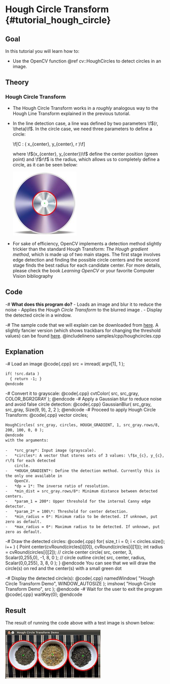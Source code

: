 Hough Circle Transform {#tutorial_hough_circle}
======================

Goal
----

In this tutorial you will learn how to:

-   Use the OpenCV function @ref cv::HoughCircles to detect circles in an image.

Theory
------

### Hough Circle Transform

-   The Hough Circle Transform works in a *roughly* analogous way to the Hough Line Transform
    explained in the previous tutorial.
-   In the line detection case, a line was defined by two parameters \f$(r, \theta)\f$. In the circle
    case, we need three parameters to define a circle:

    \f[C : ( x_{center}, y_{center}, r )\f]

    where \f$(x_{center}, y_{center})\f$ define the center position (green point) and \f$r\f$ is the radius,
    which allows us to completely define a circle, as it can be seen below:

    ![](images/Hough_Circle_Tutorial_Theory_0.jpg)

-   For sake of efficiency, OpenCV implements a detection method slightly trickier than the standard
    Hough Transform: *The Hough gradient method*, which is made up of two main stages. The first
    stage involves edge detection and finding the possible circle centers and the second stage finds
    the best radius for each candidate center. For more details, please check the book *Learning
    OpenCV* or your favorite Computer Vision bibliography

Code
----

-#  **What does this program do?**
    -   Loads an image and blur it to reduce the noise
    -   Applies the *Hough Circle Transform* to the blurred image .
    -   Display the detected circle in a window.

-#  The sample code that we will explain can be downloaded from [here](https://github.com/Itseez/opencv/tree/master/samples/cpp/houghcircles.cpp).
    A slightly fancier version (which shows trackbars for
    changing the threshold values) can be found [here](https://github.com/Itseez/opencv/tree/master/samples/cpp/tutorial_code/ImgTrans/HoughCircle_Demo.cpp).
    @includelineno samples/cpp/houghcircles.cpp

Explanation
-----------

-#  Load an image
    @code{.cpp}
    src = imread( argv[1], 1 );

    if( !src.data )
      { return -1; }
    @endcode
-#  Convert it to grayscale:
    @code{.cpp}
    cvtColor( src, src_gray, COLOR_BGR2GRAY );
    @endcode
-#  Apply a Gaussian blur to reduce noise and avoid false circle detection:
    @code{.cpp}
    GaussianBlur( src_gray, src_gray, Size(9, 9), 2, 2 );
    @endcode
-#  Proceed to apply Hough Circle Transform:
    @code{.cpp}
    vector<Vec3f> circles;

    HoughCircles( src_gray, circles, HOUGH_GRADIENT, 1, src_gray.rows/8, 200, 100, 0, 0 );
    @endcode
    with the arguments:

    -   *src_gray*: Input image (grayscale).
    -   *circles*: A vector that stores sets of 3 values: \f$x_{c}, y_{c}, r\f$ for each detected
        circle.
    -   *HOUGH_GRADIENT*: Define the detection method. Currently this is the only one available in
        OpenCV.
    -   *dp = 1*: The inverse ratio of resolution.
    -   *min_dist = src_gray.rows/8*: Minimum distance between detected centers.
    -   *param_1 = 200*: Upper threshold for the internal Canny edge detector.
    -   *param_2* = 100\*: Threshold for center detection.
    -   *min_radius = 0*: Minimum radio to be detected. If unknown, put zero as default.
    -   *max_radius = 0*: Maximum radius to be detected. If unknown, put zero as default.

-#  Draw the detected circles:
    @code{.cpp}
    for( size_t i = 0; i < circles.size(); i++ )
    {
       Point center(cvRound(circles[i][0]), cvRound(circles[i][1]));
       int radius = cvRound(circles[i][2]);
       // circle center
       circle( src, center, 3, Scalar(0,255,0), -1, 8, 0 );
       // circle outline
       circle( src, center, radius, Scalar(0,0,255), 3, 8, 0 );
     }
    @endcode
    You can see that we will draw the circle(s) on red and the center(s) with a small green dot

-#  Display the detected circle(s):
    @code{.cpp}
    namedWindow( "Hough Circle Transform Demo", WINDOW_AUTOSIZE );
    imshow( "Hough Circle Transform Demo", src );
    @endcode
-#  Wait for the user to exit the program
    @code{.cpp}
    waitKey(0);
    @endcode

Result
------

The result of running the code above with a test image is shown below:

![](images/Hough_Circle_Tutorial_Result.jpg)
